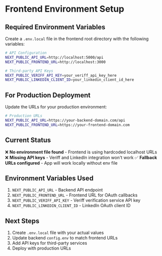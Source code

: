 # Frontend Environment Setup

## Required Environment Variables

Create a `.env.local` file in the frontend root directory with the following variables:

```bash
# API Configuration
NEXT_PUBLIC_API_URL=http://localhost:5000/api
NEXT_PUBLIC_FRONTEND_URL=http://localhost:3000

# Third-party API Keys
NEXT_PUBLIC_VERIFF_API_KEY=your_veriff_api_key_here
NEXT_PUBLIC_LINKEDIN_CLIENT_ID=your_linkedin_client_id_here
```

## For Production Deployment

Update the URLs for your production environment:

```bash
# Production URLs
NEXT_PUBLIC_API_URL=https://your-backend-domain.com/api
NEXT_PUBLIC_FRONTEND_URL=https://your-frontend-domain.com
```

## Current Status

❌ **No environment file found** - Frontend is using hardcoded localhost URLs
❌ **Missing API keys** - Veriff and LinkedIn integration won't work
✅ **Fallback URLs configured** - App will work locally without env file

## Environment Variables Used

1. `NEXT_PUBLIC_API_URL` - Backend API endpoint
2. `NEXT_PUBLIC_FRONTEND_URL` - Frontend URL for OAuth callbacks
3. `NEXT_PUBLIC_VERIFF_API_KEY` - Veriff verification service API key
4. `NEXT_PUBLIC_LINKEDIN_CLIENT_ID` - LinkedIn OAuth client ID

## Next Steps

1. Create `.env.local` file with your actual values
2. Update backend `config.env` to match frontend URLs
3. Add API keys for third-party services
4. Deploy with production URLs
